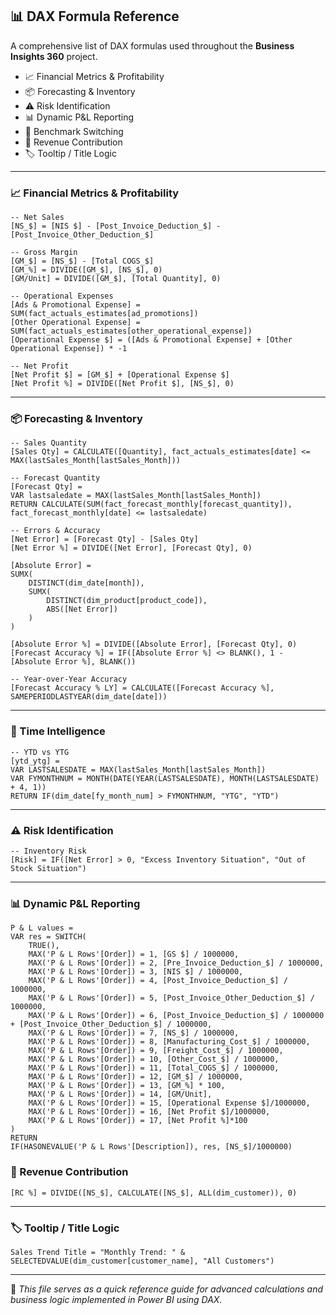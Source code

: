 ## 📊 DAX Formula Reference

A comprehensive list of DAX formulas used throughout the **Business Insights 360** project.
- 📈 Financial Metrics & Profitability  
- 📦 Forecasting & Inventory  
- ⚠️ Risk Identification  
- 📊 Dynamic P&L Reporting  
- 🎯 Benchmark Switching  
- 📌 Revenue Contribution  
- 🏷️ Tooltip / Title Logic  

---

### 📈 Financial Metrics & Profitability

```DAX
-- Net Sales
[NS_$] = [NIS $] - [Post_Invoice_Deduction_$] - [Post_Invoice_Other_Deduction_$]

-- Gross Margin
[GM_$] = [NS_$] - [Total COGS_$]
[GM_%] = DIVIDE([GM_$], [NS_$], 0)
[GM/Unit] = DIVIDE([GM_$], [Total Quantity], 0)

-- Operational Expenses
[Ads & Promotional Expense] = SUM(fact_actuals_estimates[ad_promotions])
[Other Operational Expense] = SUM(fact_actuals_estimates[other_operational_expense])
[Operational Expense $] = ([Ads & Promotional Expense] + [Other Operational Expense]) * -1

-- Net Profit
[Net Profit $] = [GM_$] + [Operational Expense $]
[Net Profit %] = DIVIDE([Net Profit $], [NS_$], 0)
```

---

### 📦 Forecasting & Inventory

```DAX
-- Sales Quantity
[Sales Qty] = CALCULATE([Quantity], fact_actuals_estimates[date] <= MAX(lastSales_Month[lastSales_Month]))

-- Forecast Quantity
[Forecast Qty] = 
VAR lastsaledate = MAX(lastSales_Month[lastSales_Month])
RETURN CALCULATE(SUM(fact_forecast_monthly[forecast_quantity]), fact_forecast_monthly[date] <= lastsaledate)

-- Errors & Accuracy
[Net Error] = [Forecast Qty] - [Sales Qty]
[Net Error %] = DIVIDE([Net Error], [Forecast Qty], 0)

[Absolute Error] = 
SUMX(
    DISTINCT(dim_date[month]),
    SUMX(
        DISTINCT(dim_product[product_code]),  
        ABS([Net Error])
    )
)

[Absolute Error %] = DIVIDE([Absolute Error], [Forecast Qty], 0)
[Forecast Accuracy %] = IF([Absolute Error %] <> BLANK(), 1 - [Absolute Error %], BLANK())

-- Year-over-Year Accuracy
[Forecast Accuracy % LY] = CALCULATE([Forecast Accuracy %], SAMEPERIODLASTYEAR(dim_date[date]))
```

---

### 📅 Time Intelligence

```DAX
-- YTD vs YTG
[ytd_ytg] = 
VAR LASTSALESDATE = MAX(lastSales_Month[lastSales_Month])
VAR FYMONTHNUM = MONTH(DATE(YEAR(LASTSALESDATE), MONTH(LASTSALESDATE) + 4, 1))
RETURN IF(dim_date[fy_month_num] > FYMONTHNUM, "YTG", "YTD")
```

---

### ⚠️ Risk Identification

```DAX
-- Inventory Risk
[Risk] = IF([Net Error] > 0, "Excess Inventory Situation", "Out of Stock Situation")
```

---

### 📊 Dynamic P&L Reporting

```DAX
P & L values = 
VAR res = SWITCH(
    TRUE(),
    MAX('P & L Rows'[Order]) = 1, [GS $] / 1000000,
    MAX('P & L Rows'[Order]) = 2, [Pre_Invoice_Deduction_$] / 1000000,
    MAX('P & L Rows'[Order]) = 3, [NIS $] / 1000000,
    MAX('P & L Rows'[Order]) = 4, [Post_Invoice_Deduction_$] / 1000000,
    MAX('P & L Rows'[Order]) = 5, [Post_Invoice_Other_Deduction_$] / 1000000,
    MAX('P & L Rows'[Order]) = 6, [Post_Invoice_Deduction_$] / 1000000 + [Post_Invoice_Other_Deduction_$] / 1000000,
    MAX('P & L Rows'[Order]) = 7, [NS_$] / 1000000,
    MAX('P & L Rows'[Order]) = 8, [Manufacturing_Cost_$] / 1000000,
    MAX('P & L Rows'[Order]) = 9, [Freight_Cost_$] / 1000000,
    MAX('P & L Rows'[Order]) = 10, [Other_Cost_$] / 1000000,
    MAX('P & L Rows'[Order]) = 11, [Total_COGS_$] / 1000000,
    MAX('P & L Rows'[Order]) = 12, [GM_$] / 1000000,
    MAX('P & L Rows'[Order]) = 13, [GM_%] * 100,
    MAX('P & L Rows'[Order]) = 14, [GM/Unit],
    MAX('P & L Rows'[Order]) = 15, [Operational Expense $]/1000000,
    MAX('P & L Rows'[Order]) = 16, [Net Profit $]/1000000,
    MAX('P & L Rows'[Order]) = 17, [Net Profit %]*100
)
RETURN
IF(HASONEVALUE('P & L Rows'[Description]), res, [NS_$]/1000000)

```
### 📌 Revenue Contribution
```DAX
[RC %] = DIVIDE([NS_$], CALCULATE([NS_$], ALL(dim_customer)), 0)
```
---
### 🏷️ Tooltip / Title Logic
```DAX
Sales Trend Title = "Monthly Trend: " & SELECTEDVALUE(dim_customer[customer_name], "All Customers")
```
---

📝 *This file serves as a quick reference guide for advanced calculations and business logic implemented in Power BI using DAX.*

